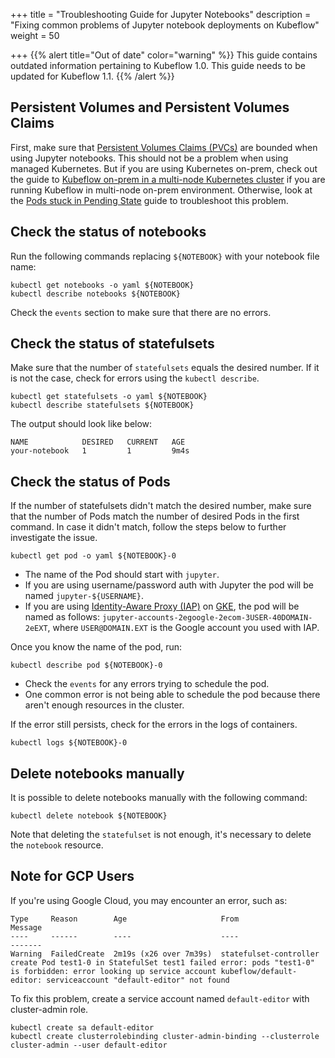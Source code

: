 +++
title = "Troubleshooting Guide for Jupyter Notebooks"
description = "Fixing common problems of Jupyter notebook deployments on Kubeflow"
weight = 50
                    
+++
{{% alert title="Out of date" color="warning" %}}
This guide contains outdated information pertaining to Kubeflow 1.0. This guide
needs to be updated for Kubeflow 1.1.
{{% /alert %}}

## Persistent Volumes and Persistent Volumes Claims

First, make sure that [Persistent Volumes Claims (PVCs)](https://kubernetes.io/docs/concepts/storage/persistent-volumes/) are bounded when using Jupyter notebooks. This should
not be a problem when using managed Kubernetes. But if you are using Kubernetes
on-prem, check out the guide to [Kubeflow on-prem in a multi-node Kubernetes cluster](/docs/other-guides/kubeflow-on-multinode-cluster/) if you are running Kubeflow in multi-node on-prem environment. Otherwise, look at the [Pods stuck in Pending State](/docs/other-guides/troubleshooting/#pods-stuck-in-pending-state) guide to troubleshoot this problem.

## Check the status of notebooks

Run the following commands replacing `${NOTEBOOK}` with your notebook file name:

```shell
kubectl get notebooks -o yaml ${NOTEBOOK}
kubectl describe notebooks ${NOTEBOOK}
```

Check the `events` section to make sure that there are no errors.

## Check the status of statefulsets

Make sure that the number of `statefulsets` equals the desired number. If it is
not the case, check for errors using the `kubectl describe`. 

```shell
kubectl get statefulsets -o yaml ${NOTEBOOK}
kubectl describe statefulsets ${NOTEBOOK}
```

The output should look like below:

```
NAME            DESIRED   CURRENT   AGE
your-notebook   1         1         9m4s
```

## Check the status of Pods

If the number of statefulsets didn't match the desired number, make sure that 
the number of Pods match the number of desired Pods in the first  command. 
In case it didn't match, follow the steps below to further investigate the issue.

```shell
kubectl get pod -o yaml ${NOTEBOOK}-0
```

* The name of the Pod should start with `jupyter`.
* If you are using username/password auth with Jupyter the pod will be named `jupyter-${USERNAME}`.
* If you are using [Identity-Aware Proxy (IAP)](https://cloud.google.com/iap/docs/concepts-overview) on [GKE](https://cloud.google.com/iap/docs/enabling-kubernetes-howto), the pod will be named as follows: `jupyter-accounts-2egoogle-2ecom-3USER-40DOMAIN-2eEXT`, where `USER@DOMAIN.EXT` is the Google account you used with IAP.

Once you know the name of the pod, run:

```shell
kubectl describe pod ${NOTEBOOK}-0
```

* Check the `events` for any errors trying to schedule the pod.
* One common error is not being able to schedule the pod because there aren't enough resources in the cluster.

If the error still persists, check for the errors in the logs of containers.

```shell
kubectl logs ${NOTEBOOK}-0
```

## Delete notebooks manually

It is possible to delete notebooks manually with the following command:

```shell
kubectl delete notebook ${NOTEBOOK}
```

Note that deleting the `statefulset` is not enough, it's necessary to delete the `notebook` resource.

## Note for GCP Users

If you're using Google Cloud, you may encounter an error, such as:

```
Type     Reason        Age                     From                    Message
----     ------        ----                    ----                    -------
Warning  FailedCreate  2m19s (x26 over 7m39s)  statefulset-controller  create Pod test1-0 in StatefulSet test1 failed error: pods "test1-0" is forbidden: error looking up service account kubeflow/default-editor: serviceaccount "default-editor" not found
```

To fix this problem, create a service account named `default-editor` with cluster-admin role.

```shell
kubectl create sa default-editor
kubectl create clusterrolebinding cluster-admin-binding --clusterrole cluster-admin --user default-editor
```
